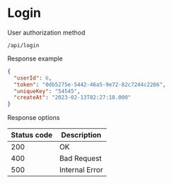 Login
===================

User authorization method

```shell title="Method <span class='color-method'>POST</span>"
/api/login
```

Response example

```json title="Response <span class='color-200'>200</span>"
{
  "userId": 6,
  "token": "0db5275e-5442-46a5-9e72-82c7244c2266",
  "uniqueKey": "54545",
  "createAt": "2023-02-13T02:27:18.000"
}
```

Response options

| Status code                            | Description    |
|----------------------------------------|----------------|
| <span class='color-200'>200</span>     | OK             |
| <span class='color-error'>400</span>   | Bad Request    |
| <span class='color-error'>500</span>   | Internal Error |